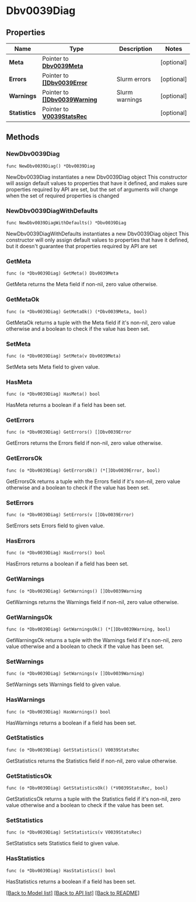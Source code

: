 # Dbv0039Diag

## Properties

Name | Type | Description | Notes
------------ | ------------- | ------------- | -------------
**Meta** | Pointer to [**Dbv0039Meta**](Dbv0039Meta.md) |  | [optional] 
**Errors** | Pointer to [**[]Dbv0039Error**](Dbv0039Error.md) | Slurm errors | [optional] 
**Warnings** | Pointer to [**[]Dbv0039Warning**](Dbv0039Warning.md) | Slurm warnings | [optional] 
**Statistics** | Pointer to [**V0039StatsRec**](V0039StatsRec.md) |  | [optional] 

## Methods

### NewDbv0039Diag

`func NewDbv0039Diag() *Dbv0039Diag`

NewDbv0039Diag instantiates a new Dbv0039Diag object
This constructor will assign default values to properties that have it defined,
and makes sure properties required by API are set, but the set of arguments
will change when the set of required properties is changed

### NewDbv0039DiagWithDefaults

`func NewDbv0039DiagWithDefaults() *Dbv0039Diag`

NewDbv0039DiagWithDefaults instantiates a new Dbv0039Diag object
This constructor will only assign default values to properties that have it defined,
but it doesn't guarantee that properties required by API are set

### GetMeta

`func (o *Dbv0039Diag) GetMeta() Dbv0039Meta`

GetMeta returns the Meta field if non-nil, zero value otherwise.

### GetMetaOk

`func (o *Dbv0039Diag) GetMetaOk() (*Dbv0039Meta, bool)`

GetMetaOk returns a tuple with the Meta field if it's non-nil, zero value otherwise
and a boolean to check if the value has been set.

### SetMeta

`func (o *Dbv0039Diag) SetMeta(v Dbv0039Meta)`

SetMeta sets Meta field to given value.

### HasMeta

`func (o *Dbv0039Diag) HasMeta() bool`

HasMeta returns a boolean if a field has been set.

### GetErrors

`func (o *Dbv0039Diag) GetErrors() []Dbv0039Error`

GetErrors returns the Errors field if non-nil, zero value otherwise.

### GetErrorsOk

`func (o *Dbv0039Diag) GetErrorsOk() (*[]Dbv0039Error, bool)`

GetErrorsOk returns a tuple with the Errors field if it's non-nil, zero value otherwise
and a boolean to check if the value has been set.

### SetErrors

`func (o *Dbv0039Diag) SetErrors(v []Dbv0039Error)`

SetErrors sets Errors field to given value.

### HasErrors

`func (o *Dbv0039Diag) HasErrors() bool`

HasErrors returns a boolean if a field has been set.

### GetWarnings

`func (o *Dbv0039Diag) GetWarnings() []Dbv0039Warning`

GetWarnings returns the Warnings field if non-nil, zero value otherwise.

### GetWarningsOk

`func (o *Dbv0039Diag) GetWarningsOk() (*[]Dbv0039Warning, bool)`

GetWarningsOk returns a tuple with the Warnings field if it's non-nil, zero value otherwise
and a boolean to check if the value has been set.

### SetWarnings

`func (o *Dbv0039Diag) SetWarnings(v []Dbv0039Warning)`

SetWarnings sets Warnings field to given value.

### HasWarnings

`func (o *Dbv0039Diag) HasWarnings() bool`

HasWarnings returns a boolean if a field has been set.

### GetStatistics

`func (o *Dbv0039Diag) GetStatistics() V0039StatsRec`

GetStatistics returns the Statistics field if non-nil, zero value otherwise.

### GetStatisticsOk

`func (o *Dbv0039Diag) GetStatisticsOk() (*V0039StatsRec, bool)`

GetStatisticsOk returns a tuple with the Statistics field if it's non-nil, zero value otherwise
and a boolean to check if the value has been set.

### SetStatistics

`func (o *Dbv0039Diag) SetStatistics(v V0039StatsRec)`

SetStatistics sets Statistics field to given value.

### HasStatistics

`func (o *Dbv0039Diag) HasStatistics() bool`

HasStatistics returns a boolean if a field has been set.


[[Back to Model list]](../README.md#documentation-for-models) [[Back to API list]](../README.md#documentation-for-api-endpoints) [[Back to README]](../README.md)


